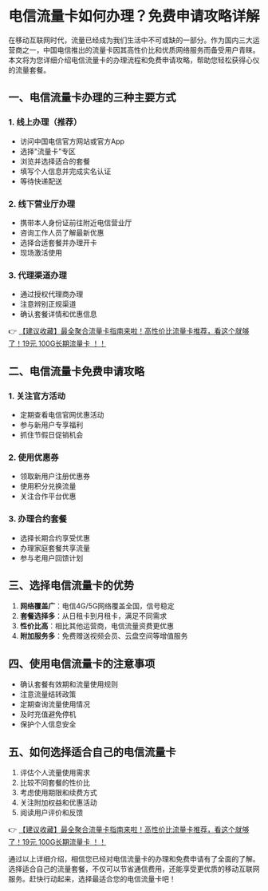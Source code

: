 # 电信流量卡如何办理？免费申请攻略详解

在移动互联网时代，流量已经成为我们生活中不可或缺的一部分。作为国内三大运营商之一，中国电信推出的流量卡因其高性价比和优质网络服务而备受用户青睐。本文将为您详细介绍电信流量卡的办理流程和免费申请攻略，帮助您轻松获得心仪的流量套餐。

## 一、电信流量卡办理的三种主要方式

### 1. 线上办理（推荐）
* 访问中国电信官方网站或官方App
* 选择"流量卡"专区
* 浏览并选择适合的套餐
* 填写个人信息并完成实名认证
* 等待快递配送

### 2. 线下营业厅办理
* 携带本人身份证前往附近电信营业厅
* 咨询工作人员了解最新优惠
* 选择合适套餐并办理开卡
* 现场激活使用

### 3. 代理渠道办理
* 通过授权代理商办理
* 注意辨别正规渠道
* 确认套餐详情和优惠信息

👉 [【建议收藏】最全聚合流量卡指南来啦！高性价比流量卡推荐，看这个就够了！19元 100G长期流量卡 ！！](https://bit.ly/Liuliangka)

## 二、电信流量卡免费申请攻略

### 1. 关注官方活动
* 定期查看电信官网优惠活动
* 参与新用户专享福利
* 抓住节假日促销机会

### 2. 使用优惠券
* 领取新用户注册优惠券
* 使用积分兑换流量
* 关注合作平台优惠

### 3. 办理合约套餐
* 选择长期合约享受优惠
* 办理家庭套餐共享流量
* 参与老用户回馈计划

## 三、选择电信流量卡的优势

1. **网络覆盖广**：电信4G/5G网络覆盖全国，信号稳定
2. **套餐选择多**：从日租卡到月租卡，满足不同需求
3. **性价比高**：相比其他运营商，电信流量资费更优惠
4. **附加服务多**：免费赠送视频会员、云盘空间等增值服务

## 四、使用电信流量卡的注意事项

* 确认套餐有效期和流量使用规则
* 注意流量结转政策
* 定期查询流量使用情况
* 及时充值避免停机
* 保护个人信息安全

## 五、如何选择适合自己的电信流量卡

1. 评估个人流量使用需求
2. 比较不同套餐的性价比
3. 考虑使用期限和续费方式
4. 关注附加权益和优惠活动
5. 阅读用户评价和反馈

👉 [【建议收藏】最全聚合流量卡指南来啦！高性价比流量卡推荐，看这个就够了！19元 100G长期流量卡 ！！](https://bit.ly/Liuliangka)

通过以上详细介绍，相信您已经对电信流量卡的办理和免费申请有了全面的了解。选择适合自己的流量套餐，不仅可以节省通信费用，还能享受更优质的移动互联网服务。赶快行动起来，选择最适合您的电信流量卡吧！